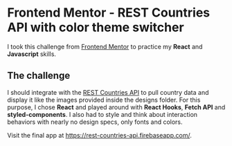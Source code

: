# Frontend Mentor - REST Countries API with color theme switcher

I took this challenge from [Frontend Mentor](https://www.frontendmentor.io) to practice my **React** and **Javascript** skills.

## The challenge

I should integrate with the [REST Countries API](https://restcountries.eu) to pull country data and display it like the images provided inside the designs folder. For this purpose, I chose **React** and played around with **React Hooks**, **Fetch API** and **styled-components**. I also had to style and think about interaction behaviors with nearly no design specs, only fonts and colors.

Visit the final app at https://rest-countries-api.firebaseapp.com/.
